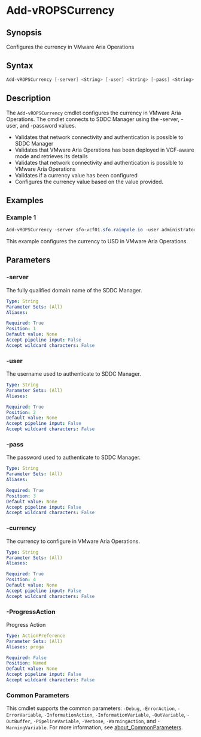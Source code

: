 # Add-vROPSCurrency

## Synopsis

Configures the currency in VMware Aria Operations

## Syntax

```powershell
Add-vROPSCurrency [-server] <String> [-user] <String> [-pass] <String> [-currency] <String> [-ProgressAction <ActionPreference>] [<CommonParameters>]
```

## Description

The `Add-vROPSCurrency` cmdlet configures the currency in VMware Aria Operations.
The cmdlet connects to SDDC Manager using the -server, -user, and -password values.

- Validates that network connectivity and authentication is possible to SDDC Manager
- Validates that VMware Aria Operations has been deployed in VCF-aware mode and retrieves its details
- Validates that network connectivity and authentication is possible to VMware Aria Operations
- Validates if a currency value has been configured
- Configures the currency value based on the value provided.

## Examples

### Example 1

```powershell
Add-vROPSCurrency -server sfo-vcf01.sfo.rainpole.io -user administrator@vsphere.local -pass VMw@re1! -currency USD
```

This example configures the currency to USD in VMware Aria Operations.

## Parameters

### -server

The fully qualified domain name of the SDDC Manager.

```yaml
Type: String
Parameter Sets: (All)
Aliases:

Required: True
Position: 1
Default value: None
Accept pipeline input: False
Accept wildcard characters: False
```

### -user

The username used to authenticate to SDDC Manager.

```yaml
Type: String
Parameter Sets: (All)
Aliases:

Required: True
Position: 2
Default value: None
Accept pipeline input: False
Accept wildcard characters: False
```

### -pass

The password used to authenticate to SDDC Manager.

```yaml
Type: String
Parameter Sets: (All)
Aliases:

Required: True
Position: 3
Default value: None
Accept pipeline input: False
Accept wildcard characters: False
```

### -currency

The currency to configure in VMware Aria Operations.

```yaml
Type: String
Parameter Sets: (All)
Aliases:

Required: True
Position: 4
Default value: None
Accept pipeline input: False
Accept wildcard characters: False
```

### -ProgressAction

Progress Action

```yaml
Type: ActionPreference
Parameter Sets: (All)
Aliases: proga

Required: False
Position: Named
Default value: None
Accept pipeline input: False
Accept wildcard characters: False
```

### Common Parameters

This cmdlet supports the common parameters: `-Debug`, `-ErrorAction`, `-ErrorVariable`, `-InformationAction`, `-InformationVariable`, `-OutVariable`, `-OutBuffer`, `-PipelineVariable`, `-Verbose`, `-WarningAction`, and `-WarningVariable`. For more information, see [about_CommonParameters](http://go.microsoft.com/fwlink/?LinkID=113216).
